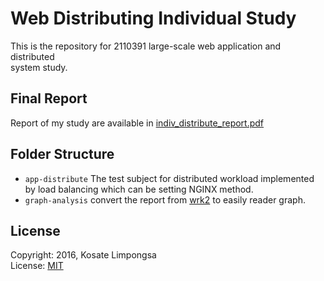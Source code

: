 Web Distributing Individual Study
===

This is the repository for 2110391 large-scale web application and distributed  
system study.

## Final Report

Report of my study are available in [indiv_distribute_report.pdf](indiv_distribute_report.pdf)

## Folder Structure

- `app-distribute` The test subject for distributed workload implemented by load balancing
which can be setting NGINX method.
- `graph-analysis` convert the report from [wrk2](https://github.com/giltene/wrk2) to
easily reader graph.

## License

Copyright: 2016, Kosate Limpongsa<br>
License: [MIT](LICENSE)
